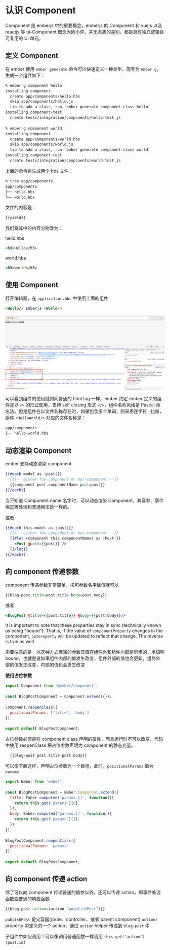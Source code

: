 # 认识 Component 

Component 是 emberjs 中的重要概念，emberjs 的 Component 和 vuejs 以及 reactjs 等 ui-Component 概念大同小异，并无本质的差别，都是具有独立逻辑且可复用的 UI 单元。

## 定义 Component 

在 ember 使用 `ember generate` 命令可以快速定义一种类型，简写为 `ember g`，生成一个组件如下：

```bash
% ember g component hello 
installing component
  create app/components/hello.hbs
  skip app/components/hello.js
  tip to add a class, run `ember generate component-class hello`
installing component-test
  create tests/integration/components/hello-test.js

% ember g component world
installing component
  create app/components/world.hbs
  skip app/components/world.js
  tip to add a class, run `ember generate component-class world`
installing component-test
  create tests/integration/components/world-test.js 
```

上面的命令将生成两个 hbs 文件：

```bash
% tree app/components
app/components
├── hello.hbs
└── world.hbs
```

文件的内容是：

```handlebars
{{yield}}
```

我们将其中的内容分别改为：

hello.hbs

```html
<h3>Hello</h3>
```

world.hbs

```html
<h3>world</h3>
```

## 使用 Component 

打开编辑器，在 `application.hbs` 中使用上面的组件

```html
<Hello/> Emberjs <World/>
```

![](./../img/screely-1642250731566.png)

可以看到组件的使用就如同普通的 html tag 一样，ember 约定 ember 定义的组件是以 `<>` 的形式使用，支持 self closing 形式 `</>`，组件名称风格是 Pascal 命名法，但是组件在以文件名称存在时，如果包含多个单词，则采用连字符 `-`比如，组件 `<HelloWorld/>` 对应的文件名称是：

```bash
app/components
├── hello-world.hbs
```



## 动态渲染 Component

ember 支持动态渲染 component

```handlebars
{{#each model as |post|}}
  {{!-- either foo-component or bar-component --}}
  {{component post.componentName post=post}}
{{/each}}
```

当不知道 Component name 名字时，可以动态渲染 Component，其穿参、事件绑定等处理和普通用法是一样的。

或者

```handlebars
{{#each this.model as |post|}}
  {{!-- either foo-component or bar-component --}}
  {{#let (component this.componentName) as |Post|}}
    <Post @post={{post}} />
  {{/let}}
{{/each}}
```

## 向 component 传递参数

component 传递参数非常简单，按照参数名字赋值就可以

```handlebars
{{blog-post title=post.title body=post.body}}
```

或者

```handlebars
<BlogPost @title={{post.title}} @body={{post.body}}/>
```


It is important to note that these properties stay in sync (technically known as being "bound"). That is, if the value of `componentProperty` changes in the component, `outeroperty` will be updated to reflect that change. The reverse is true as well.

需要注意的是，以这种方式传递的参数其值在组件外和组件内部是同步的，术语叫 bound，也就是说如果组件内部的值发生改变，组件外部的值也会更新，组件外部的值发生改变，内部的值也会发生改变

**使用占位参数**

```javascript
import Component from '@ember/component';

const BlogPostComponent = Component.extend({});

Component.reopenClass({
  positionalParams: ['title', 'body']
});

export default BlogPostComponent;
```

占位参数必须是在 component class 声明的属性，而且运行时不可以改变，代码中使用 reopenClass 把占位参数声明为 component 的静态变量。

```handlebars
  {{blog-post post.title post.body}}
```

可以像下面这样，声明占位参数为一个数组，此时，`positionalParams` 值为 `params`

```JavaScript
import Ember from 'ember';

const BlogPostComponent = Ember.Component.extend({
  title: Ember.computed('params.[]', function(){
    return this.get('params')[0];
  }),
  body: Ember.computed('params.[]', function(){
    return this.get('params')[1];
  })
});

BlogPostComponent.reopenClass({
  positionalParams: 'params'
});

export default BlogPostComponent;
```

## 向 component 传递 action


除了可以向 component 传递普通的值参以外，还可以传递 action，即事件处理函数或普通的响应函数


```handlebars
{{blog-post action=(action "pusblishPost")}}
```

`publishPost` 是父容器(route、controller、或者 parent component) `actions` property 中定义的一个 action，通过 `action` helper 传递到 `blog-post` 中


子组件中如何调用？可以像调用普通函数一样调用 `this.get('action')(post.id)`
